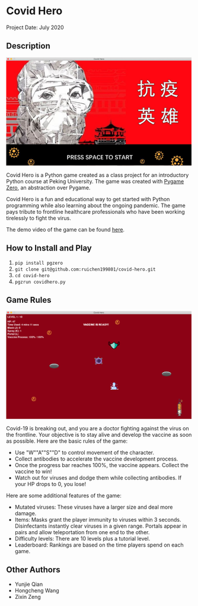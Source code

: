 # Covid Hero

Project Date: July 2020

## Description

<img src="./images/welcome-page.png" alt="covidhero" width="500"><br>

Covid Hero is a Python game created as a class project for an introductory Python course at Peking University. The game was created with [Pygame Zero](https://pygame-zero.readthedocs.io/en/stable/index.html), an abstraction over Pygame.

Covid Hero is a fun and educational way to get started with Python programming while also learning about the ongoing pandemic. The game pays tribute to frontline healthcare professionals who have been working tirelessly to fight the virus.

The demo video of the game can be found [here](https://www.bilibili.com/video/BV1XT4y177eE?p=14).

## How to Install and Play

1. `pip install pgzero`
2. `git clone git@github.com:ruichen199801/covid-hero.git`
3. `cd covid-hero`
4. `pgzrun covidhero.py`

## Game Rules

<img src="./images/in-game-page.png" alt="game" width="500"><br>

Covid-19 is breaking out, and you are a doctor fighting against the virus on the frontline. Your objective is to stay alive and develop the vaccine as soon as possible. Here are the basic rules of the game:

* Use "W""A""S""D" to control movement of the character.
* Collect antibodies to accelerate the vaccine development process.
* Once the progress bar reaches 100%, the vaccine appears. Collect the vaccine to win!
* Watch out for viruses and dodge them while collecting antibodies. If your HP drops to 0, you lose!

Here are some additional features of the game:

* Mutated viruses: These viruses have a larger size and deal more damage.
* Items: Masks grant the player immunity to viruses within 3 seconds. Disinfectants instantly clear viruses in a given range. Portals appear in pairs and allow teleportation from one end to the other.
* Difficulty levels: There are 10 levels plus a tutorial level.
* Leaderboard: Rankings are based on the time players spend on each game.

## Other Authors

- Yunjie Qian
- Hongcheng Wang
- Zixin Zeng
